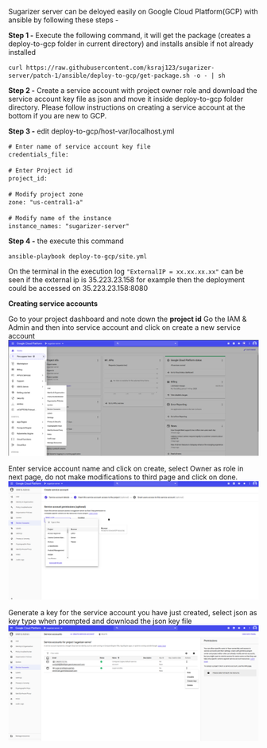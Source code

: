 Sugarizer server can be deloyed easily on Google Cloud Platform(GCP) with ansible by following these steps -

**Step 1 -** Execute the following command, it will get the package (creates a deploy-to-gcp folder in current directory) and installs ansible if not already installed

    curl https://raw.githubusercontent.com/ksraj123/sugarizer-server/patch-1/ansible/deploy-to-gcp/get-package.sh -o - | sh

**Step 2 -** Create a service account with project owner role and download the service account key file as json and move it inside deploy-to-gcp folder directory. Please follow instructions on creating a service account at the bottom if you are new to GCP.

**Step 3 -** edit deploy-to-gcp/host-var/localhost.yml

    # Enter name of service account key file
    credentials_file: 

    # Enter Project id
    project_id: 

    # Modify project zone
    zone: "us-central1-a"

    # Modify name of the instance
    instance_names: "sugarizer-server"

**Step 4 -** the execute this command

    ansible-playbook deploy-to-gcp/site.yml

On the terminal in the execution log `"ExternalIP = xx.xx.xx.xx"` can be seen if the external ip is 35.223.23.158 for example then the deployment could be accessed on 35.223.23.158:8080

**Creating service accounts**

Go to your project dashboard and note down the **project id**
Go the IAM & Admin and then into service account and click on create a new service account
![](images/gcp/1.png)

Enter service account name and click on create, select Owner as role in next page, do not make modifications to third page and click on done.
![](images/gcp/2.png)

Generate a key for the service account you have just created, select json as key type when prompted and download the json key file
![](images/gcp/3.png)
